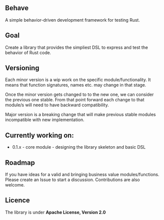 ## Behave

A simple behavior-driven development framework for testing Rust.

## Goal

Create a library that provides the simpliest DSL to express and test the behavior of Rust code.

## Versioning

Each minor version is a wip work on the specific module/functionality. It means that function signatures, names etc. may change in that stage.

Once the minor version gets changed to to the new one, we can consider the previous one stable. From that point forward each change to that module/s will need to have backward compatibility.

Major version is a breaking change that will make previous stable modules incompatible with new implementation.

## Currently working on:

- 0.1.x - core module - designing the library skeleton and basic DSL

## Roadmap

If you have ideas for a valid and bringing business value modules/functions. Please create an Issue to start a discussion. Contributions are also welcome.

## Licence

The library is under **Apache License, Version 2.0**
